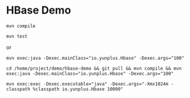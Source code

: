 # HBase Demo

```
mvn compile
```

```
mvn test
```
or

```
mvn exec:java -Dexec.mainClass="io.yunplus.Hbase" -Dexec.args="100"
```

```
cd /home/project/demo/hbase-demo && git pull && mvn compile && mvn exec:java -Dexec.mainClass="io.yunplus.Hbase" -Dexec.args="100"
```

```
mvn exec:exec -Dexec.executable="java" -Dexec.args="-Xmx1024m -classpath %classpath io.yunplus.Hbase 10000"
```